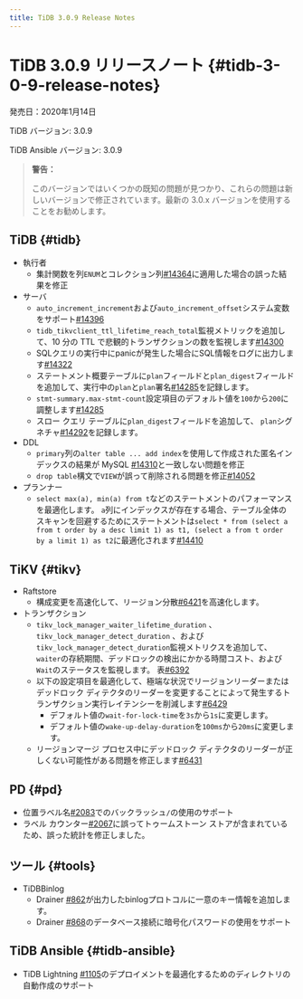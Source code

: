 ```yaml
---
title: TiDB 3.0.9 Release Notes
---
```


# TiDB 3.0.9 リリースノート {#tidb-3-0-9-release-notes}

発売日：2020年1月14日

TiDB バージョン: 3.0.9

TiDB Ansible バージョン: 3.0.9

> **警告：**
>
> このバージョンではいくつかの既知の問題が見つかり、これらの問題は新しいバージョンで修正されています。最新の 3.0.x バージョンを使用することをお勧めします。

## TiDB {#tidb}

-   執行者
    -   集計関数を列`ENUM`とコレクション列[<a href="https://github.com/pingcap/tidb/pull/14364">#14364</a>](https://github.com/pingcap/tidb/pull/14364)に適用した場合の誤った結果を修正
-   サーバ
    -   `auto_increment_increment`および`auto_increment_offset`システム変数をサポート[<a href="https://github.com/pingcap/tidb/pull/14396">#14396</a>](https://github.com/pingcap/tidb/pull/14396)
    -   `tidb_tikvclient_ttl_lifetime_reach_total`監視メトリックを追加して、10 分の TTL で悲観的トランザクションの数を監視します[<a href="https://github.com/pingcap/tidb/pull/14300">#14300</a>](https://github.com/pingcap/tidb/pull/14300)
    -   SQLクエリの実行中にpanicが発生した場合にSQL情報をログに出力します[<a href="https://github.com/pingcap/tidb/pull/14322">#14322</a>](https://github.com/pingcap/tidb/pull/14322)
    -   ステートメント概要テーブルに`plan`フィールドと`plan_digest`フィールドを追加して、実行中の`plan`と`plan`署名[<a href="https://github.com/pingcap/tidb/pull/14285">#14285</a>](https://github.com/pingcap/tidb/pull/14285)を記録します。
    -   `stmt-summary.max-stmt-count`設定項目のデフォルト値を`100`から`200`に調整します[<a href="https://github.com/pingcap/tidb/pull/14285">#14285</a>](https://github.com/pingcap/tidb/pull/14285)
    -   スロー クエリ テーブルに`plan_digest`フィールドを追加して、 `plan`シグネチャ[<a href="https://github.com/pingcap/tidb/pull/14292">#14292</a>](https://github.com/pingcap/tidb/pull/14292)を記録します。
-   DDL
    -   `primary`列の`alter table ... add index`を使用して作成された匿名インデックスの結果が MySQL [<a href="https://github.com/pingcap/tidb/pull/14310">#14310</a>](https://github.com/pingcap/tidb/pull/14310)と一致しない問題を修正
    -   `drop table`構文で`VIEW`が誤って削除される問題を修正[<a href="https://github.com/pingcap/tidb/pull/14052">#14052</a>](https://github.com/pingcap/tidb/pull/14052)
-   プランナー
    -   `select max(a), min(a) from t`などのステートメントのパフォーマンスを最適化します。 `a`列にインデックスが存在する場合、テーブル全体のスキャンを回避するためにステートメントは`select * from (select a from t order by a desc limit 1) as t1, (select a from t order by a limit 1) as t2`に最適化されます[<a href="https://github.com/pingcap/tidb/pull/14410">#14410</a>](https://github.com/pingcap/tidb/pull/14410)

## TiKV {#tikv}

-   Raftstore
    -   構成変更を高速化して、リージョン分散[<a href="https://github.com/tikv/tikv/pull/6421">#6421</a>](https://github.com/tikv/tikv/pull/6421)を高速化します。
-   トランザクション
    -   `tikv_lock_manager_waiter_lifetime_duration` 、 `tikv_lock_manager_detect_duration` 、および`tikv_lock_manager_detect_duration`監視メトリクスを追加して、 `waiter`の存続期間、デッドロックの検出にかかる時間コスト、および`Wait`のステータスを監視します。 表[<a href="https://github.com/tikv/tikv/pull/6392">#6392</a>](https://github.com/tikv/tikv/pull/6392)
    -   以下の設定項目を最適化して、極端な状況でリージョンリーダーまたはデッドロック ディテクタのリーダーを変更することによって発生するトランザクション実行レイテンシーを削減します[<a href="https://github.com/tikv/tikv/pull/6429">#6429</a>](https://github.com/tikv/tikv/pull/6429)
        -   デフォルト値の`wait-for-lock-time`を`3s`から`1s`に変更します。
        -   デフォルト値の`wake-up-delay-duration`を`100ms`から`20ms`に変更します。
    -   リージョンマージ プロセス中にデッドロック ディテクタのリーダーが正しくない可能性がある問題を修正します[<a href="https://github.com/tikv/tikv/pull/6431">#6431</a>](https://github.com/tikv/tikv/pull/6431)

## PD {#pd}

-   位置ラベル名[<a href="https://github.com/pingcap/pd/pull/2083">#2083</a>](https://github.com/pingcap/pd/pull/2083)でのバックラッシュ`/`の使用のサポート
-   ラベル カウンター[<a href="https://github.com/pingcap/pd/pull/2067">#2067</a>](https://github.com/pingcap/pd/pull/2067)に誤ってトゥームストーン ストアが含まれているため、誤った統計を修正しました。

## ツール {#tools}

-   TiDBBinlog
    -   Drainer [<a href="https://github.com/pingcap/tidb-binlog/pull/862">#862</a>](https://github.com/pingcap/tidb-binlog/pull/862)が出力したbinlogプロトコルに一意のキー情報を追加します。
    -   Drainer [<a href="https://github.com/pingcap/tidb-binlog/pull/868">#868</a>](https://github.com/pingcap/tidb-binlog/pull/868)のデータベース接続に暗号化パスワードの使用をサポート

## TiDB Ansible {#tidb-ansible}

-   TiDB Lightning [<a href="https://github.com/pingcap/tidb-ansible/pull/1105">#1105</a>](https://github.com/pingcap/tidb-ansible/pull/1105)のデプロイメントを最適化するためのディレクトリの自動作成のサポート
